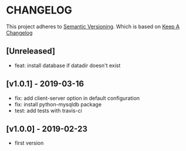 # CHANGELOG

This project adheres to [Semantic Versioning](http://semver.org/).
Which is based on [Keep A Changelog](http://keepachangelog.com/)

## [Unreleased]
- feat: install database if datadir doesn't exist

## [v1.0.1] - 2019-03-16
- fix: add client-server option in default configuration
- fix: install python-mysqldb package
- test: add tests with travis-ci

## [v1.0.0] - 2019-02-23
- first version
